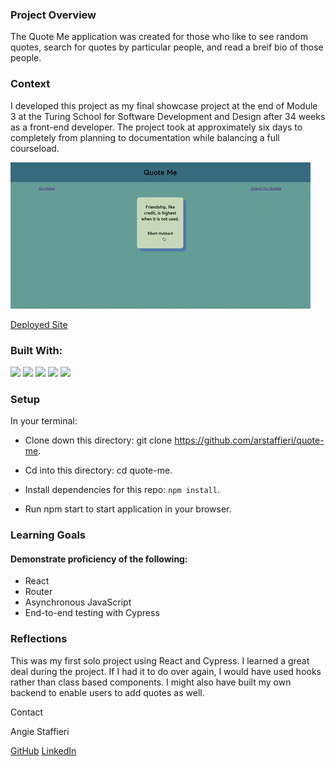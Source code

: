### Project Overview
The Quote Me application was created for those who like to see random quotes, search for quotes by particular people, and read a breif bio of those people. 

### Context
I developed this project as my final showcase project at the end of Module 3 at the Turing School for Software Development and Design after 34 weeks as a front-end developer. The project took at approximately six days to completely from planning to documentation while balancing a full courseload.

![](giphy.gif)

[Deployed Site](https://weary-liquid.surge.sh/)

### Built With:

![](https://img.shields.io/badge/React-20232A?style=for-the-badge&logo=react&logoColor=61DAFB)
![](https://img.shields.io/badge/React_Router-CA4245?style=for-the-badge&logo=react-router&logoColor=white)
![](https://img.shields.io/badge/Cypress-17202C?style=for-the-badge&logo=cypress&logoColor=white)
![](https://img.shields.io/badge/CSS3-1572B6?style=for-the-badge&logo=css3&logoColor=white)
![](https://img.shields.io/badge/Node.js-339933?style=for-the-badge&logo=nodedotjs&logoColor=white)


### Setup
In your terminal:

* Clone down this directory: git clone https://github.com/arstaffieri/quote-me.

* Cd into this directory: cd quote-me.

* Install dependencies for this repo: `npm install`.

* Run npm start to start application in your browser.


### Learning Goals
#### Demonstrate proficiency of the following:

* React
* Router
* Asynchronous JavaScript
* End-to-end testing with Cypress


### Reflections
This was my first solo project using React and Cypress. I learned a great deal during the project. If I had it to do over again, I would have used hooks rather than class based components. I might also have built my own backend to enable users to add quotes as well. 

Contact

Angie Staffieri

[GitHub](https://github.com/arstaffieri)
[LinkedIn](https://www.linkedin.com/in/angie-staffieri/0)
